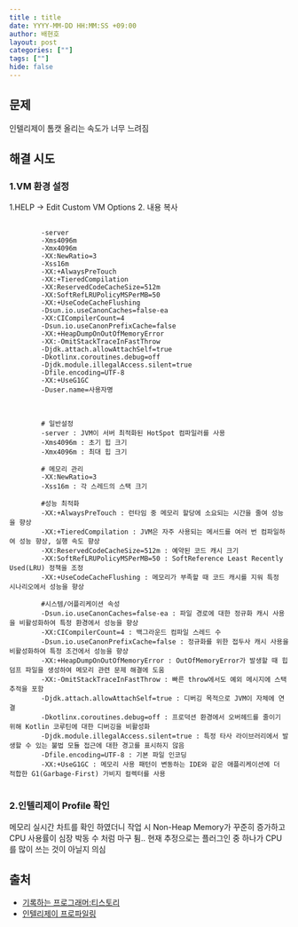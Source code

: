```yaml
---
title : title
date: YYYY-MM-DD HH:MM:SS +09:00
author: 배현호
layout: post
categories: [""]
tags: [""]
hide: false
---
```


## 문제
인텔리제이 톰캣 올리는 속도가 너무 느려짐

## 해결 시도
### 1.VM 환경 설정

 1.HELP -> Edit Custom VM Options
 2. 내용 복사 
 
 <pre>
    <code>
        -server
        -Xms4096m
        -Xmx4096m
        -XX:NewRatio=3
        -Xss16m
        -XX:+AlwaysPreTouch
        -XX:+TieredCompilation
        -XX:ReservedCodeCacheSize=512m
        -XX:SoftRefLRUPolicyMSPerMB=50
        -XX:+UseCodeCacheFlushing
        -Dsun.io.useCanonCaches=false-ea
        -XX:CICompilerCount=4
        -Dsun.io.useCanonPrefixCache=false
        -XX:+HeapDumpOnOutOfMemoryError
        -XX:-OmitStackTraceInFastThrow
        -Djdk.attach.allowAttachSelf=true
        -Dkotlinx.coroutines.debug=off
        -Djdk.module.illegalAccess.silent=true
        -Dfile.encoding=UTF-8
        -XX:+UseG1GC
        -Duser.name=사용자명
    </code>
</pre>

<pre>
    <code>
        # 일반설정
        -server : JVM이 서버 최적화된 HotSpot 컴파일러를 사용
        -Xms4096m : 초기 힙 크기
        -Xmx4096m : 최대 힙 크기
        
        # 메모리 관리
        -XX:NewRatio=3
        -Xss16m : 각 스레드의 스택 크기
        
        #성능 최적화
        -XX:+AlwaysPreTouch : 런타임 중 메모리 할당에 소요되는 시간을 줄여 성능을 향상
        -XX:+TieredCompilation : JVM은 자주 사용되는 메서드를 여러 번 컴파일하여 성능 향상, 실행 속도 향상
        -XX:ReservedCodeCacheSize=512m : 예약된 코드 캐시 크기
        -XX:SoftRefLRUPolicyMSPerMB=50 : SoftReference Least Recently Used(LRU) 정책을 조정
        -XX:+UseCodeCacheFlushing : 메모리가 부족할 때 코드 캐시를 지워 특정 시나리오에서 성능을 향상
        
        #시스템/어플리케이션 속성
        -Dsun.io.useCanonCaches=false-ea : 파일 경로에 대한 정규화 캐시 사용을 비활성화하여 특정 환경에서 성능을 향상
        -XX:CICompilerCount=4 : 백그라운드 컴파일 스레드 수
        -Dsun.io.useCanonPrefixCache=false : 정규화를 위한 접두사 캐시 사용을 비활성화하여 특정 조건에서 성능을 향상
        -XX:+HeapDumpOnOutOfMemoryError : OutOfMemoryError가 발생할 때 힙 덤프 파일을 생성하여 메모리 관련 문제 해결에 도움
        -XX:-OmitStackTraceInFastThrow : 빠른 throw에서도 예외 메시지에 스택 추적을 포함
        -Djdk.attach.allowAttachSelf=true : 디버깅 목적으로 JVM이 자체에 연결
        -Dkotlinx.coroutines.debug=off : 프로덕션 환경에서 오버헤드를 줄이기 위해 Kotlin 코루틴에 대한 디버깅을 비활성화
        -Djdk.module.illegalAccess.silent=true : 특정 타사 라이브러리에서 발생할 수 있는 불법 모듈 접근에 대한 경고를 표시하지 않음
        -Dfile.encoding=UTF-8 : 기본 파일 인코딩
        -XX:+UseG1GC : 메모리 사용 패턴이 변동하는 IDE와 같은 애플리케이션에 더 적합한 G1(Garbage-First) 가비지 컬렉터를 사용
    </code>
</pre>

### 2.인텔리제이 Profile 확인
메모리 실시간 차트를 확인 하였더니 작업 시 Non-Heap Memory가 꾸준히 증가하고
CPU 사용률이 심장 박동 수 처럼 마구 튐.. 
현재 추정으로는 플러그인 중 하나가 CPU를 많이 쓰는 것이 아닐지 의심


## 출처
- [기록하는 프로그래머:티스토리](https://jong-bae.tistory.com/82)
- [인텔리제이 프로파일링](https://www.jetbrains.com/ko-kr/pages/intellij-idea-profiler/)